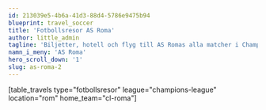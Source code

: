 ```yaml
---
id: 213039e5-4b6a-41d3-88d4-5786e9475b94
blueprint: travel_soccer
title: 'Fotbollsresor AS Roma'
author: little_admin
tagline: 'Biljetter, hotell och flyg till AS Romas alla matcher i Champions League'
namn_i_meny: 'AS Roma'
hero_scroll_down: '1'
slug: as-roma-2
---
```

<p>[table_travels type="fotbollsresor" league="champions-league" location="rom" home_team="cl-roma"]</p>

